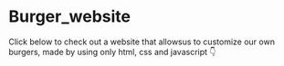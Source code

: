 # Burger_website

Click below to check out a website that allowsus to customize our own burgers, made by using only html, css and javascript 👇<br>

